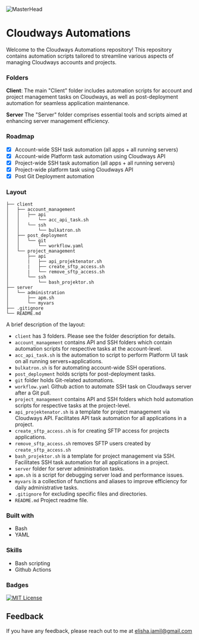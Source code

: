 ![MasterHead](https://user-images.githubusercontent.com/74038190/212748842-9fcbad5b-6173-4175-8a61-521f3dbb7514.gif)
# Cloudways Automations

Welcome to the Cloudways Automations repository! This repository contains automation scripts tailored to streamline various aspects of managing Cloudways accounts and projects.


### Folders
**Client**: 
The main "Client" folder includes automation scripts for account and project management tasks on Cloudways, as well as post-deployment automation for seamless application maintenance.

**Server**
The "Server" folder comprises essential tools and scripts aimed at enhancing server management efficiency.

### Roadmap

- [x]  Account-wide SSH task automation (all apps + all running servers)
- [x]  Account-wide Platform task automation using Cloudways API  
- [x]  Project-wide SSH task automation (all apps + all running servers)
- [x] Project-wide platform task using Cloudways API
- [x] Post Git Deployment automation 
### Layout

```tree
├── client
│   ├── account_management
│   │   ├── api
│   │       └── acc_api_task.sh
│   │   └── ssh
│   │       └── bulkatron.sh
│   ├── post_deployment
│   │   └── git
│   │       └── workflow.yaml
│   └── project_management
│       ├── api
│       |   ├── api_projektenator.sh
│       |   ├── create_sftp_access.sh
│       |   └── remove_sftp_access.sh
│       └── ssh
│           └── bash_projektor.sh
├── server
│   └── administration
│       ├── apm.sh
│       └── myvars
├── .gitignore
└── README.md

```

A brief description of the layout:

* `client` has 3 folders. Please see the folder description for details.
* `account_management` contains API and SSH folders which contain automation scripts for respective tasks at the account-level.
* `acc_api_task.sh` is the automation to script to perform Platform UI task on all running servers+applications.
* `bulkatron.sh` is for automating account-wide SSH operations.
* `post_deployment` holds scripts for post-deployment tasks.
* `git` folder holds Git-related automations.
* `workflow.yaml` Github action to automate SSH task on Cloudways server after a Git pull.
* `project_management` contains API and SSH folders which hold automation scripts for respective tasks at the project-level.
* `api_projektenator.sh` is a template for project management via Cloudways API. Facilitates API task automation for all applications in a project.
* `create_sftp_access.sh` is for creating SFTP access for projects applications.
* `remove_sftp_access.sh` removes SFTP users created by `create_sftp_access.sh`
* `bash_projektor.sh` is a template for project management via SSH. Facilitates SSH task automation for all applications in a project.
* `server` folder for server administration tasks.
* `apm.sh` is a script for debugging server load and performance issues.
* `myvars` is a collection of functions and aliases to improve efficiency for daily administrative tasks. 
* `.gitignore` for excluding specific files and directories.
* `README.md` Project readme file.

### Built with

- Bash
- YAML
###  Skills
- Bash scripting
- Github Actions

### Badges

[![MIT License](https://img.shields.io/badge/License-MIT-green.svg)](https://choosealicense.com/licenses/mit/)



## Feedback

If you have any feedback, please reach out to me at elisha.jamil@gmail.com

